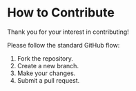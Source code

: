 # How to Contribute

Thank you for your interest in contributing!

Please follow the standard GitHub flow:
1. Fork the repository.
2. Create a new branch.
3. Make your changes.
4. Submit a pull request.
